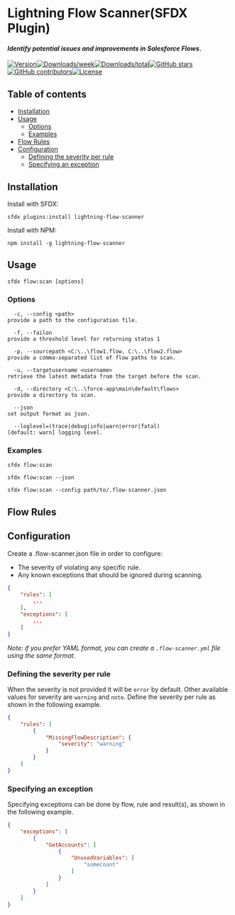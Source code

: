 # Lightning Flow Scanner(SFDX Plugin)
#### *Identify potential issues and improvements in Salesforce Flows*.
[![Version](https://img.shields.io/npm/v/lightning-flow-scanner.svg)](https://npmjs.org/package/lightning-flow-scanner)[![Downloads/week](https://img.shields.io/npm/dw/lightning-flow-scanner.svg)](https://npmjs.org/package/lightning-flow-scanner)[![Downloads/total](https://img.shields.io/npm/dt/lightning-flow-scanner.svg)](https://npmjs.org/package/lightning-flow-scanner)[![GitHub stars](https://img.shields.io/github/stars/Force-Config-Control/lightning-flow-scanner-sfdx)](https://GitHub.com/Force-Config-Control/lightning-flow-scanner-sfdx/stargazers/)[![GitHub contributors](https://img.shields.io/github/contributors/Force-Config-Control/lightning-flow-scanner-sfdx.svg)](https://gitHub.com/Force-Config-Control/lightning-flow-scanner-sfdx/graphs/contributors/)[![License](https://img.shields.io/npm/l/lightning-flow-scanner.svg)](https://github.com/Force-Config-Control/lightning-flow-scanner-sfdx/blob/main/package.json)
## Table of contents
- [Installation](#installation)
- [Usage](#usage)
  - [Options](#options)
  - [Examples](#examples)
- [Flow Rules](#rules)
- [Configuration](#configuration)
  - [Defining the severity per rule](#defining-the-severity-per-rule)
  - [Specifying an exception](#specifying-an-exception)

## Installation
Install with SFDX:
```sh-session
sfdx plugins:install lightning-flow-scanner
```
Install with NPM:
```sh-session
npm install -g lightning-flow-scanner
```
## Usage
```sh-session
sfdx flow:scan [options]
```
### Options
```sh-session
  -c, --config <path>                                               provide a path to the configuration file.

  -f, --failon                                                      provide a threshold level for returning status 1

  -p, --sourcepath <C:\..\flow1.flow, C:\..\flow2.flow>             provide a comma-separated list of flow paths to scan.

  -u, --targetusername <username>                                   retrieve the latest metadata from the target before the scan.

  -d, --directory <C:\..\force-app\main\default\flows>              provide a directory to scan.

  --json                                                            set output format as json.

  --loglevel=(trace|debug|info|warn|error|fatal)                    [default: warn] logging level.
```
### Examples
```sh-sessions
sfdx flow:scan
```
```sh-sessions
sfdx flow:scan --json
```
```sh-sessions
sfdx flow:scan --config path/to/.flow-scanner.json
```
## Flow Rules
<!-- todo table -->
## Configuration
Create a .flow-scanner.json file in order to configure:
 - The severity of violating any specific rule.
 - Any known exceptions that should be ignored during scanning.
```json
{
    "rules": [
        ...
    ],
    "exceptions": [
        ...
    ]
}
```
_Note: if you prefer YAML format, you can create a `.flow-scanner.yml` file using the same format._
### Defining the severity per rule
When the severity is not provided it will be `error` by default. Other available values for severity are `warning` and `note`. Define the severity per rule as shown in the following example. 
```json
{
    "rules": [
        {
            "MissingFlowDescription": {
                "severity": "warning"
            }
        }
    ]
}
```
### Specifying an exception
Specifying exceptions can be done by flow, rule and result(s), as shown in the following example.
```json
{
    "exceptions": [
        {
            "GetAccounts": [
                {
                    "UnusedVariables": [
                        "somecount"
                    ]
                }
            ]
        }
    ]
}
```